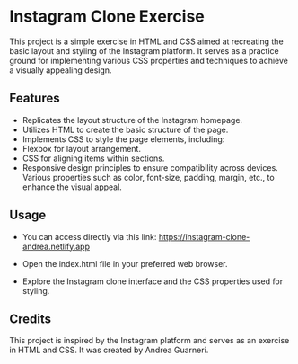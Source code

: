 # Instagram Clone Exercise
This project is a simple exercise in HTML and CSS aimed at recreating the basic layout and styling of the Instagram platform. It serves as a practice ground for implementing various CSS properties and techniques to achieve a visually appealing design.

## Features
- Replicates the layout structure of the Instagram homepage.
- Utilizes HTML to create the basic structure of the page.
- Implements CSS to style the page elements, including:
- Flexbox for layout arrangement.
- CSS for aligning items within sections.
- Responsive design principles to ensure compatibility across devices.
  Various properties such as color, font-size, padding, margin, etc., to enhance the visual appeal.

## Usage

- You can access directly via this link: https://instagram-clone-andrea.netlify.app

- Open the index.html file in your preferred web browser.

- Explore the Instagram clone interface and the CSS properties used for styling.

## Credits
This project is inspired by the Instagram platform and serves as an exercise in HTML and CSS. It was created by Andrea Guarneri.



